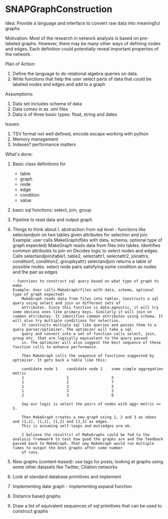 SNAPGraphConstruction
=====================

Idea: Provide a language and interface to convert raw data into meaningful graphs

Motivation: Most of the research in network analysis is based on pre-labeled graphs.
However, there may be many other ways of defining nodes and edges. Each definition could
potentially reveal important properties of the network.

Plan of Action:
1.  Define the language to do relational algebra queries on data.
2.  Write functions that help the user select parts of data that could be labeled nodes
    and edges and add to a graph

Assumptions:
1.  Data set includes schema of data
2.	Data comes in as .xml files 
3.	Data is of three basic types: float, string and dates

Issues:
1. 	TSV format not well defined, encode escape working with python
2.	Memory management
3.	Indexes? performance matters

What's done:
1. Basic class definitions for
	- table
	- graph
	- node
	- edge
	- condition
	- value
2.	basic sql functions: select, join, group
3.	Pipeline to read data and output graph
4.	Things to think about
	I. abstraction from sql level
		- functions like selectandjoin on two tables given attributes for selection and join
		Example: user calls MakeGraph(files with data, schema, optional type of graph expected)
			MakeGraph reads data from files into tables. Identifies common attributes to join on
			Decides logic to select nodes and edges. Calls 
			selectandjoin(table1, table2, selectattr1, selectattr2, joinattrs, condition1, condition2, groupbyattr)
			selectandjoin returns a table of possible nodes.
			select node pairs satisfying some condition as nodes and the pair as edges

		- functions to construct sql query based on what type of graph to make
		Example: User calls MakeGraph(files with data, schema, optional type of graph expected)
			MakeGraph reads data from files into tables. Constructs a sql query using select and join on different sets of
			attributes. Since this function is data-agnostic, it will try some obvious ones like primary keys. Similarly it will join on common attributes. It identifies common attributes using schema. It will also try multiple conditions for selection.
			It constructs multiple sql like queries and passes them to a query parser/optimizer. The optimizer will take a sql
			query and convert into a set of function calls select, join, group etc. that are logically equivalent to the query passed
			in. The optimizer will also suggest the best sequence of these function calls to enhance performance.

			Then MakeGraph calls the sequence of functions suggested by optimizer. It gets back a table like this:

			candidate node 1	candidate node 2	some simple aggregation metric
			1					1					5
			1					2					7
			1					2					5
			1					3					2
			2					3					6

			Say our logic is select the pairs of nodes with aggr metric >= 5.

			Then MakeGraph creates a new graph using 1, 2 and 3 as ndoes and [1,1], [1,2], [1,2] and [2,3] as edges.
			This is assuming self-loops and mutiedges are ok.

			I believe the result(s) of MakeGraphs could be fed to the analysis framework to test how good the graphs are and the feedback passed back to MakeGraph. That way MakeGraph would run multiple times to output the best graphs after some number
			of runs.
5.	New graphs (content-based): use tags for posts; looking at graphs using some other datasets like Twitter, Citation networks
6.	Look at standard database primitives and implement
7.	Implementing date graph - implementing expand function
8.	Distance based graphs
9.	Draw a list of equivalent sequences of sql primitives that can be used to construct graphs
